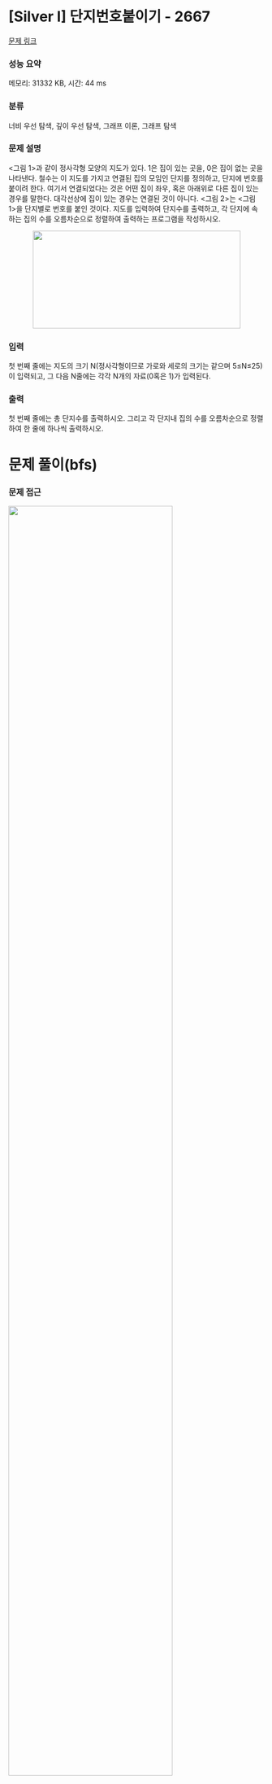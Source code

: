 # [Silver I] 단지번호붙이기 - 2667 

[문제 링크](https://www.acmicpc.net/problem/2667) 

### 성능 요약

메모리: 31332 KB, 시간: 44 ms

### 분류

너비 우선 탐색, 깊이 우선 탐색, 그래프 이론, 그래프 탐색

### 문제 설명

<p><그림 1>과 같이 정사각형 모양의 지도가 있다. 1은 집이 있는 곳을, 0은 집이 없는 곳을 나타낸다. 철수는 이 지도를 가지고 연결된 집의 모임인 단지를 정의하고, 단지에 번호를 붙이려 한다. 여기서 연결되었다는 것은 어떤 집이 좌우, 혹은 아래위로 다른 집이 있는 경우를 말한다. 대각선상에 집이 있는 경우는 연결된 것이 아니다. <그림 2>는 <그림 1>을 단지별로 번호를 붙인 것이다. 지도를 입력하여 단지수를 출력하고, 각 단지에 속하는 집의 수를 오름차순으로 정렬하여 출력하는 프로그램을 작성하시오.</p>

<p style="text-align: center;"><img alt="" src="https://www.acmicpc.net/upload/images/ITVH9w1Gf6eCRdThfkegBUSOKd.png" style="height:192px; width:409px"></p>

### 입력 

 <p>첫 번째 줄에는 지도의 크기 N(정사각형이므로 가로와 세로의 크기는 같으며 5≤N≤25)이 입력되고, 그 다음 N줄에는 각각 N개의 자료(0혹은 1)가 입력된다.</p>

### 출력 

 <p>첫 번째 줄에는 총 단지수를 출력하시오. 그리고 각 단지내 집의 수를 오름차순으로 정렬하여 한 줄에 하나씩 출력하시오.</p>


# 문제 풀이(bfs)
### 문제 접근
<img src="https://velog.velcdn.com/images/ppocchi/post/a4ff7569-cc23-48aa-870b-9668cd5866f7/image.png" width="80%">

> graph 돌면서 값이 1이면 queue에 넣어 상하좌우 방문하기 → bfs

### 풀이
<img src="https://velog.velcdn.com/images/ppocchi/post/e2ed83ca-a66e-468c-a596-614e32414313/image.png" width="80%">

1. bfs 들어오면 home 개수 초기화하기
2. (i,j)를 queue에 넣고 visit 처리하기
3. queue가 비어 있을 때까지 while문 돌기
	**(i,j)의 상하좌우를 for문으로 처리**
    1. queue의 (i,j)값 비우기
    2. cur_i, cur_j 값 설정하기
    	- cur_i = v[0] + dir[0]
        - cur_j = v[1] + dir[1]
    3. cur_i, cur_j가 graph 경계 벗어나는지 체크
    	- (cur_i < 0) or (cur_i ≥ n)
    4. (cur_i, cur_j)의 graph 값이 1이고 visit 안했다면
    	1. home 개수 1 증가
        2. queue에 (cur_i, cur_j) 넣고 visit 처리
    	
# 문제 풀이(dfs)
### 문제 접근
> 굳이 queue를 써야할까.... 그냥 그래프 다 돌면서 방문 안한 것만 처리

### 풀이
<img src="blob:https://velog.io/48a926c9-b598-4e21-b879-f95139777f13" width="80%">

# 학습 내용
1. 입력 여러 줄 한번에 받을 때 rstrip 사용하기
2. list(map...)해서 한 줄 입력을 따로따로 리스트에 넣을 수 있다!!!!